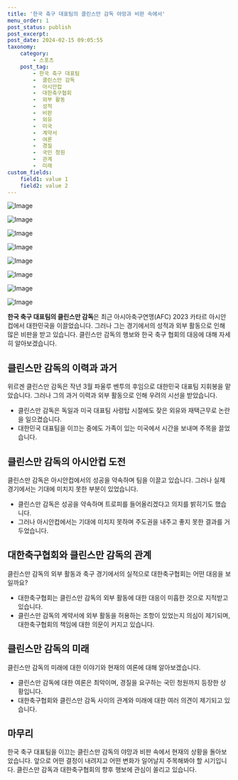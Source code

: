 ```yaml
---
title: '한국 축구 대표팀의 클린스만 감독 야망과 비판 속에서'
menu_order: 1
post_status: publish
post_excerpt: 
post_date: 2024-02-15 09:05:55
taxonomy:
    category:
        - 스포츠
    post_tag:
        - 한국 축구 대표팀
        -  클린스만 감독
        -  아시안컵
        -  대한축구협회
        -  외부 활동
        -  성적
        -  비판
        -  외유
        -  미국
        -  계약서
        -  여론
        -  경질
        -  국민 청원
        -  관계
        -  미래
custom_fields:
    field1: value 1
    field2: value 2
---
```


![Image](https://imgnews.pstatic.net/image/450/2024/02/13/0000098166_001_20240213114205026.jpg?type=w647)

![Image](https://imgnews.pstatic.net/image/450/2024/02/13/0000098166_002_20240213114205064.jpg?type=w647)

![Image](https://imgnews.pstatic.net/image/450/2024/02/13/0000098166_003_20240213114205103.jpg?type=w647)

![Image](https://imgnews.pstatic.net/image/450/2024/02/13/0000098166_004_20240213114205144.jpg?type=w647)

![Image](https://imgnews.pstatic.net/image/450/2024/02/13/0000098166_005_20240213114205181.jpg?type=w647)

![Image](https://imgnews.pstatic.net/image/450/2024/02/13/0000098166_006_20240213114205218.jpg?type=w647)

![Image](https://imgnews.pstatic.net/image/450/2024/02/13/0000098166_007_20240213114205255.jpg?type=w647)

![Image](https://imgnews.pstatic.net/image/450/2024/02/13/0000098166_008_20240213114205290.jpg?type=w647)

**한국 축구 대표팀의 클린스만 감독**은 최근 아시아축구연맹(AFC) 2023 카타르 아시안컵에서 대한민국을 이끌었습니다. 그러나 그는 경기에서의 성적과 외부 활동으로 인해 많은 비판을 받고 있습니다. 클린스만 감독의 행보와 한국 축구 협회의 대응에 대해 자세히 알아보겠습니다.
## 클린스만 감독의 이력과 과거
위르겐 클린스만 감독은 작년 3월 파울루 벤투의 후임으로 대한민국 대표팀 지휘봉을 맡았습니다. 그러나 그의 과거 이력과 외부 활동으로 인해 우려의 시선을 받았습니다. 
- 클린스만 감독은 독일과 미국 대표팀 사령탑 시절에도 잦은 외유와 재택근무로 논란을 일으켰습니다.
- 대한민국 대표팀을 이끄는 중에도 가족이 있는 미국에서 시간을 보내며 주목을 끌었습니다.
## 클린스만 감독의 아시안컵 도전
클린스만 감독은 아시안컵에서의 성공을 약속하며 팀을 이끌고 있습니다. 그러나 실제 경기에서는 기대에 미치지 못한 부분이 있었습니다.
- 클린스만 감독은 성공을 약속하며 트로피를 들어올리겠다고 의지를 밝히기도 했습니다.
- 그러나 아시안컵에서는 기대에 미치지 못하며 주도권을 내주고 좋지 못한 결과를 거두었습니다.
## 대한축구협회와 클린스만 감독의 관계
클린스만 감독의 외부 활동과 축구 경기에서의 실적으로 대한축구협회는 어떤 대응을 보일까요?
- 대한축구협회는 클린스만 감독의 외부 활동에 대한 대응이 미흡한 것으로 지적받고 있습니다.
- 클린스만 감독의 계약서에 외부 활동을 허용하는 조항이 있었는지 의심이 제기되며, 대한축구협회의 책임에 대한 의문이 커지고 있습니다.
## 클린스만 감독의 미래
클린스만 감독의 미래에 대한 이야기와 현재의 여론에 대해 알아보겠습니다.
- 클린스만 감독에 대한 여론은 최악이며, 경질을 요구하는 국민 청원까지 등장한 상황입니다.
- 대한축구협회와 클린스만 감독 사이의 관계와 미래에 대한 여러 의견이 제기되고 있습니다.
## 마무리
한국 축구 대표팀을 이끄는 클린스만 감독의 야망과 비판 속에서 현재의 상황을 돌아보았습니다. 앞으로 어떤 결정이 내려지고 어떤 변화가 일어날지 주목해봐야 할 시기입니다. 클린스만 감독과 대한축구협회의 향후 행보에 관심이 쏠리고 있습니다.
